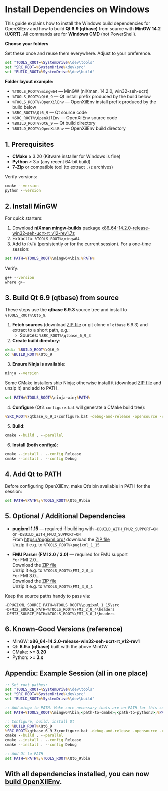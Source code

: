 # Install Dependencies on Windows

This guide explains how to install the Windows build dependencies for OpenXilEnv and how to build **Qt 6.9 (qtbase)** from source with **MinGW 14.2 (UCRT)**. All commands are for **Windows CMD** (not PowerShell).

**Choose your folders**

Set these once and reuse them everywhere. Adjust to your preference.

```cmd
set "TOOLS_ROOT=%SystemDrive%\dev\tools"
set "SRC_ROOT=%SystemDrive%\dev\src"
set "BUILD_ROOT=%SystemDrive%\dev\build"
```

**Folder layout example:**

- `%TOOLS_ROOT%\mingw64` — MinGW (niXman, 14.2.0, win32-seh-ucrt)
- `%TOOLS_ROOT%\Qt6_9` — Qt install prefix produced by the build below
- `%TOOLS_ROOT%\OpenXilEnv` — OpenXilEnv install prefix produced by the build below
- `%SRC_ROOT%\Qt6_9` — Qt source code
- `%SRC_ROOT%\OpenXilEnv` — OpenXilEnv source code
- `%BUILD_ROOT%\Qt6_9` — Qt build directory
- `%BUILD_ROOT%\OpenXilEnv` — OpenXilEnv build directory

## 1. Prerequisites

- **CMake** ≥ 3.20 (Kitware installer for Windows is fine)
- **Python** ≥ 3.x (any recent 64‑bit build)
- **7‑Zip** or compatible tool (to extract `.7z` archives)

Verify versions:
```cmd
cmake --version
python --version
```

## 2. Install MinGW

For quick starters:
1. Download **niXman mingw-builds** package [x86_64-14.2.0-release-win32-seh-ucrt-rt_v12-rev1.7z](https://github.com/niXman/mingw-builds-binaries/releases/download/14.2.0-rt_v12-rev1/x86_64-14.2.0-release-win32-seh-ucrt-rt_v12-rev1.7z)
2. Extract to: `%TOOLS_ROOT%\mingw64` 
3. Add to `PATH` (persistently or for the current session). For a one-time session:
```cmd
set PATH=%TOOLS_ROOT%\mingw64\bin;%PATH%
```

Verify:
```cmd
g++ --version
where g++
```

## 3. Build Qt 6.9 (qtbase) from source

These steps use the **qtbase 6.9.3** source tree and install to `%TOOLS_ROOT%\Qt6_9`.

1. **Fetch sources** (download [ZIP file](https://github.com/qt/qtbase/archive/refs/tags/v6.9.3.zip) or git clone of `qtbase` 6.9.3) and extract to a short path, e.g.:
   - Sources: `%SRC_ROOT%\qtbase_6_9_3`
2. **Create build directory**:
```cmd
mkdir %BUILD_ROOT%\Qt6_9
cd %BUILD_ROOT%\Qt6_9
```
3. **Ensure Ninja is available**:
```cmd
ninja --version
```
Some CMake installers ship Ninja; otherwise install it (download [ZIP file](https://github.com/ninja-build/ninja/releases/download/v1.13.1/ninja-win.zip) and unzip it) and add to PATH.

```cmd
set PATH=%TOOLS_ROOT%\ninja-win;%PATH%
```

4. **Configure** (Qt’s `configure.bat` will generate a CMake build tree):
```cmd
%SRC_ROOT%\qtbase_6_9_3\configure.bat -debug-and-release -opensource -confirm-license -prefix %TOOLS_ROOT%\Qt6_9
```
5. **Build**:
```cmd
cmake --build . --parallel
```
6. **Install (both configs)**:
```cmd
cmake --install . --config Release
cmake --install . --config Debug
```

## 4. Add Qt to PATH

Before configuring OpenXilEnv, make Qt’s bin available in PATH for the session:
```cmd
set PATH=%PATH%;%TOOLS_ROOT%\Qt6_9\bin
```

## 5. Optional / Additional Dependencies

- **pugixml 1.15** — required if building with `-DBUILD_WITH_FMU2_SUPPORT=ON` or `-DBUILD_WITH_FMU3_SUPPORT=ON`\
From https://pugixml.org/ download the [ZIP file](https://github.com/zeux/pugixml/releases/download/v1.15/pugixml-1.15.zip)\
Unzip it e.g. to `%TOOLS_ROOT%\pugixml_1_15`

- **FMU Parser (FMI 2.0 / 3.0)** — required for FMU support\
For FMI 2.0...\
Download the [ZIP file](https://github.com/modelica/fmi-standard/releases/download/v2.0.4/FMI-Standard-2.0.4.zip)\
Unzip it e.g. to `%TOOLS_ROOT%\FMI_2_0_4`\
For FMI 3.0...\
Download the [ZIP file](https://github.com/modelica/fmi-standard/releases/download/v3.0.1/FMI-Standard-3.0.1.zip)\
Unzip it e.g. to `%TOOLS_ROOT%\FMI_3_0_1`


Keep the source paths handy to pass via:
```
-DPUGIXML_SOURCE_PATH=%TOOLS_ROOT%\pugixml_1_15\src
-DFMI2_SOURCE_PATH=%TOOLS_ROOT%\FMI_2_0_4\headers
-DFMI3_SOURCE_PATH=%TOOLS_ROOT%\FMI_3_0_1\headers
```

## 6. Known‑Good Versions (reference)

- MinGW: **x86_64-14.2.0-release-win32-seh-ucrt-rt_v12-rev1**
- Qt: **6.9.x (qtbase)** built with the above MinGW
- CMake: **>= 3.20**
- Python: **>= 3.x**

## Appendix: Example Session (all in one place)

```cmd
:: Set root pathes:
set "TOOLS_ROOT=%SystemDrive%\dev\tools"
set "SRC_ROOT=%SystemDrive%\dev\src"
set "BUILD_ROOT=%SystemDrive%\dev\build"

:: Add mingw to PATH. Make sure necessary tools are on PATH for this session, including cmake and python3
set PATH=%TOOLS_ROOT%\mingw64\bin;<path-to-cmake>;<path-to-python3>;%PATH%

:: Configure, build, install Qt
cd %BUILD_ROOT%\Qt6_9
%SRC_ROOT%\qtbase_6_9_3\configure.bat -debug-and-release -opensource -confirm-license -prefix %TOOLS_ROOT%\Qt6_9
cmake --build . --parallel
cmake --install . --config Release
cmake --install . --config Debug

:: Add Qt to PATH
set PATH=%PATH%;%TOOLS_ROOT%\Qt6_9\bin
```

## With all dependencies installed, you can now [build OpenXilEnv](./WINDOWS_BUILD.md).